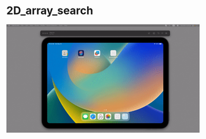 # 2D_array_search




![Animated sequence of a search on a grid of 10 by 10. Each cell in the grid represents one letter at random. We are interested in finding a sequnce of 4 characters that represent the word RAFA](https://github.com/AmirJahan/2D_array_search/blob/main/2D_Array_Search.gif)


